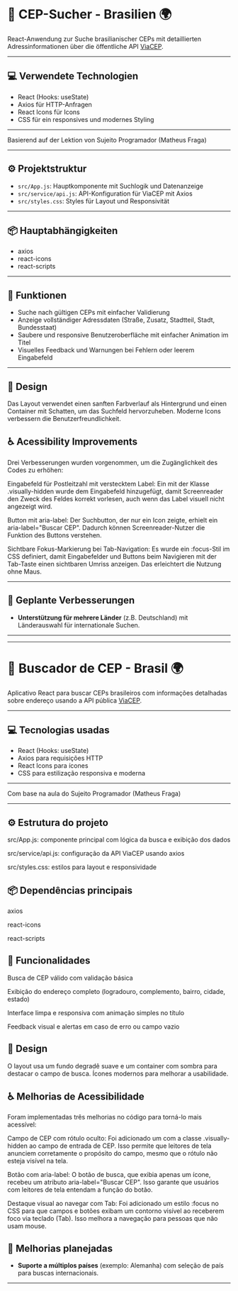 # 📍 CEP-Sucher - Brasilien 🌍

React-Anwendung zur Suche brasilianischer CEPs mit detaillierten Adressinformationen über die öffentliche API [ViaCEP](https://viacep.com.br/).

---

## 💻 Verwendete Technologien

- React (Hooks: useState)  
- Axios für HTTP-Anfragen  
- React Icons für Icons  
- CSS für ein responsives und modernes Styling  

---

Basierend auf der Lektion von Sujeito Programador (Matheus Fraga)

---

## ⚙️ Projektstruktur

- `src/App.js`: Hauptkomponente mit Suchlogik und Datenanzeige  
- `src/service/api.js`: API-Konfiguration für ViaCEP mit Axios  
- `src/styles.css`: Styles für Layout und Responsivität  

---

## 📦 Hauptabhängigkeiten

- axios  
- react-icons  
- react-scripts  

---

## 📝 Funktionen

- Suche nach gültigen CEPs mit einfacher Validierung  
- Anzeige vollständiger Adressdaten (Straße, Zusatz, Stadtteil, Stadt, Bundesstaat)  
- Saubere und responsive Benutzeroberfläche mit einfacher Animation im Titel  
- Visuelles Feedback und Warnungen bei Fehlern oder leerem Eingabefeld  

---

## 🎨 Design

Das Layout verwendet einen sanften Farbverlauf als Hintergrund und einen Container mit Schatten, um das Suchfeld hervorzuheben. Moderne Icons verbessern die Benutzerfreundlichkeit.

## ♿ Acessibility Improvements
Drei Verbesserungen wurden vorgenommen, um die Zugänglichkeit des Codes zu erhöhen:

Eingabefeld für Postleitzahl mit verstecktem Label:
Ein <label> mit der Klasse .visually-hidden wurde dem Eingabefeld hinzugefügt, damit Screenreader den Zweck des Feldes korrekt vorlesen, auch wenn das Label visuell nicht angezeigt wird.

Button mit aria-label:
Der Suchbutton, der nur ein Icon zeigte, erhielt ein aria-label="Buscar CEP". Dadurch können Screenreader-Nutzer die Funktion des Buttons verstehen.

Sichtbare Fokus-Markierung bei Tab-Navigation:
Es wurde ein :focus-Stil im CSS definiert, damit Eingabefelder und Buttons beim Navigieren mit der Tab-Taste einen sichtbaren Umriss anzeigen. Das erleichtert die Nutzung ohne Maus.

---

## 🚧 Geplante Verbesserungen

- **Unterstützung für mehrere Länder** (z.B. Deutschland) mit Länderauswahl für internationale Suchen.  

---
---

# 📍 Buscador de CEP - Brasil 🌍

Aplicativo React para buscar CEPs brasileiros com informações detalhadas sobre endereço usando a API pública [ViaCEP](https://viacep.com.br/).

---

## 💻 Tecnologias usadas

- React (Hooks: useState)
- Axios para requisições HTTP
- React Icons para ícones
- CSS para estilização responsiva e moderna

---

Com base na aula do Sujeito Programador (Matheus Fraga)

---

## ⚙️ Estrutura do projeto
src/App.js: componente principal com lógica da busca e exibição dos dados

src/service/api.js: configuração da API ViaCEP usando axios

src/styles.css: estilos para layout e responsividade

## 📦 Dependências principais

axios

react-icons

react-scripts

## 📝 Funcionalidades

Busca de CEP válido com validação básica

Exibição do endereço completo (logradouro, complemento, bairro, cidade, estado)

Interface limpa e responsiva com animação simples no título

Feedback visual e alertas em caso de erro ou campo vazio

## 🎨 Design
O layout usa um fundo degradê suave e um container com sombra para destacar o campo de busca. Ícones modernos para melhorar a usabilidade.

## ♿ Melhorias de Acessibilidade
Foram implementadas três melhorias no código para torná-lo mais acessível:

Campo de CEP com rótulo oculto:
Foi adicionado um <label> com a classe .visually-hidden ao campo de entrada de CEP. Isso permite que leitores de tela anunciem corretamente o propósito do campo, mesmo que o rótulo não esteja visível na tela.

Botão com aria-label:
O botão de busca, que exibia apenas um ícone, recebeu um atributo aria-label="Buscar CEP". Isso garante que usuários com leitores de tela entendam a função do botão.

Destaque visual ao navegar com Tab:
Foi adicionado um estilo :focus no CSS para que campos e botões exibam um contorno visível ao receberem foco via teclado (Tab). Isso melhora a navegação para pessoas que não usam mouse.

## 🚧 Melhorias planejadas

- **Suporte a múltiplos países** (exemplo: Alemanha) com seleção de país para buscas internacionais.

---